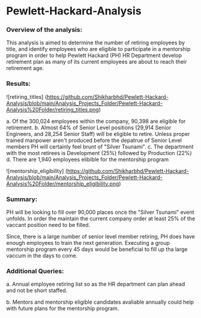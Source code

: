 # Pewlett-Hackard-Analysis

### Overview of the analysis: 

This analysis is aimed to determine the number of retiring employees by title, and identify employees who are eligible to participate in a mentorship program in order to help Pewlett Hackard (PH) HR Department develop retirement plan as many of its current employees are about to reach their retirement age.

### Results:
![retiring_titles] (https://github.com/Shikharbhd/Pewlett-Hackard-Analysis/blob/main/Analysis_Projects_Folder/Pewlett-Hackard-Analysis%20Folder/retiring_titles.png)

a. Of the 300,024 employees within the company, 90,398 are eligible for retirement.
b. Almost 64% of Senior Level positions (29,914 Senior Engineers, and 28,254 Senior Staff) will be eligible to retire. Unless proper trained manpower aren't produced before the depatrue of Senior Level members PH will certainly feel brunt of "Silver Tsunami".
c. The department with the most retirees is Development (25%) followed by Production (22%)
d. There are 1,940 employees elibible for the mentorship program

![mentorship_eligibility] (https://github.com/Shikharbhd/Pewlett-Hackard-Analysis/blob/main/Analysis_Projects_Folder/Pewlett-Hackard-Analysis%20Folder/mentorship_eligibility.png)

### Summary: 

PH will be looking to fill over 90,000 places once the "Silver Tsunami" event unfolds. In order the maintain the current company order at least 25% of the vaccant position need to be filled.     

Since, there is a large number of senior level member retiring, PH does have enough employees to train the next generation. Executing a group mentorship program every 45 days would be beneficial to fill up tha large vaccum in the days to come.      

### Additional Queries:

a. Annual employee retiring list so as the HR department can plan ahead and not be short staffed.  

b. Mentors and mentorship eligible candidates avaliable annually could help with future plans for the mentorship program. 

